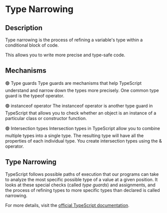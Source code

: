 # Type Narrowing

## Description

Type narrowing is the process of refining a variable's type within a conditional block of code.

This allows you to write more precise and type-safe code.

## Mechanisms

🟢 Type guards
Type guards are mechanisms that help TypeScript understand and narrow down the types more precisely.
One common type guard is the typeof operator.

🟢 instanceof operator
The instanceof operator is another type guard in TypeScript that allows you to check whether an object is an instance of a particular class or constructor function.

🟢 Intersection types
Intersection types in TypeScript allow you to combine multiple types into a single type. The resulting type will have all the properties of each individual type. You create intersection types using the & operator.

## Type Narrowing

TypeScript follows possible paths of execution that our programs can take to analyze the most specific possible type of a value at a given position. It looks at these special checks (called *type guards*) and assignments, and the process of refining types to more specific types than declared is called narrowing.


For more details, visit the [official TypeScript documentation](https://www.typescriptlang.org/docs/handbook/2/narrowing.html).